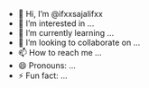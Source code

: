 - 👋 Hi, I’m @ifxxsajalifxx
- 👀 I’m interested in ...
- 🌱 I’m currently learning ...
- 💞️ I’m looking to collaborate on ...
- 📫 How to reach me ...
- 😄 Pronouns: ...
- ⚡ Fun fact: ...

<!---
ifxxsajalifxx/ifxxsajalifxx is a ✨ special ✨ repository because its `README.md` (this file) appears on your GitHub profile.
You can click the Preview link to take a look at your changes.
--->
